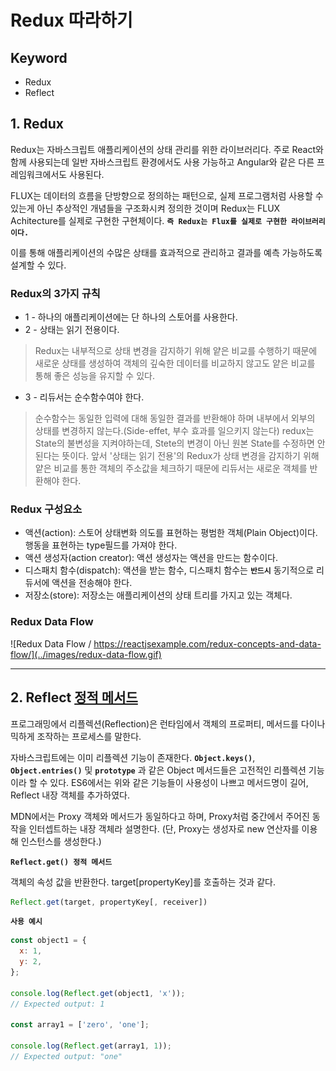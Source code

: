 # Redux 따라하기

## Keyword

- Redux
- Reflect

## 1. Redux

Redux는 자바스크립트 애플리케이션의 상태 관리를 위한 라이브러리다. 주로 React와 함께 사용되는데 일반 자바스크립트 환경에서도 사용 가능하고 Angular와 같은 다른 프레임워크에서도 사용된다.

FLUX는 데이터의 흐름을 단방향으로 정의하는 패턴으로, 실제 프로그램처럼 사용할 수 있는게 아닌 추상적인 개념들을 구조화시켜 정의한 것이며 Redux는 FLUX Achitecture를 실제로 구현한 구현체이다. **`즉 Redux는 Flux를 실제로 구현한 라이브러리이다.`**

이를 통해 애플리케이션의 수많은 상태를 효과적으로 관리하고 결과를 예측 가능하도록 설계할 수 있다.

### Redux의 3가지 규칙

- 1 - 하나의 애플리케이션에는 단 하나의 스토어를 사용한다.
- 2 - 상태는 읽기 전용이다.
  
> Redux는 내부적으로 상태 변경을 감지하기 위해 얕은 비교를 수행하기 때문에 새로운 상태를 생성하여 객체의 깊숙한 데이터를 비교하지 않고도 얕은 비교를 통해 좋은 성능을 유지할 수 있다.

- 3 - 리듀서는 순수함수여야 한다.

> 순수함수는 동일한 입력에 대해 동일한 결과를 반환해야 하며 내부에서 외부의 상태를 변경하지 않는다.(Side-effet, 부수 효과를 일으키지 않는다)
> redux는 State의 불변성을 지켜야하는데, Stete의 변경이 아닌 원본 State를 수정하면 안된다는 뜻이다.
> 앞서 '상태는 읽기 전용'의 Redux가 상태 변경을 감지하기 위해 얕은 비교를 통한 객체의 주소값을 체크하기 때문에 리듀서는 새로운 객체를 반환해야 한다.

### Redux 구성요소

- 액션(action): 스토어 상태변화 의도를 표현하는 평범한 객체(Plain Object)이다. 행동을 표현하는 type필드를 가져야 한다.
- 액션 생성자(action creator): 액션 생성자는 액션을 만드는 함수이다.
- 디스패치 함수(dispatch): 액션을 받는 함수, 디스패치 함수는 **`반드시`** 동기적으로 리듀서에 액션을 전송해야 한다.
- 저장소(store): 저장소는 애플리케이션의 상태 트리를 가지고 있는 객체다.

### Redux Data Flow

![Redux Data Flow / https://reactjsexample.com/redux-concepts-and-data-flow/](../images/redux-data-flow.gif)

---

## 2. Reflect [정적 메서드](https://developer.mozilla.org/ko/docs/Web/JavaScript/Reference/Global_Objects/Reflect#%EC%A0%95%EC%A0%81_%EB%A9%94%EC%84%9C%EB%93%9C)

프로그래밍에서 리플렉션(Reflection)은 런타임에서 객체의 프로퍼티, 메서드를 다이나믹하게 조작하는 프로세스를 말한다.

자바스크립트에는 이미 리플렉션 기능이 존재한다. **`Object.keys()`**, **`Object.entries()`** 및 **`prototype`** 과 같은 Object 메서드들은 고전적인 리플렉션 기능이라 할 수 있다.
ES6에서는 위와 같은 기능들이 사용성이 나쁘고 메서드명이 길어, Reflect 내장 객체를 추가하였다.

MDN에서는 Proxy 객체와 메서드가 동일하다고 하며, Proxy처럼 중간에서 주어진 동작을 인터셉트하는 내장 객체라 설명한다. (단, Proxy는 생성자로 new 연산자를 이용해 인스턴스를 생성한다.)

**`Reflect.get() 정적 메서드`**

객체의 속성 값을 반환한다. target[propertyKey]를 호출하는 것과 같다.

```javascript
Reflect.get(target, propertyKey[, receiver])
```

**`사용 예시`**

```javascript
const object1 = {
  x: 1,
  y: 2,
};

console.log(Reflect.get(object1, 'x'));
// Expected output: 1

const array1 = ['zero', 'one'];

console.log(Reflect.get(array1, 1));
// Expected output: "one"
```
